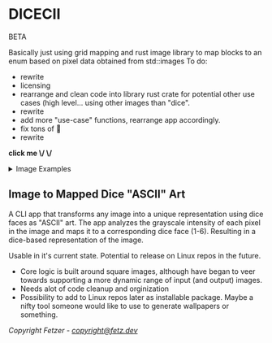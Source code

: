 # DICECII
BETA

Basically just using grid mapping and rust image library to map blocks to an enum based on pixel data obtained from std::images
To do:
- rewrite
- licensing
- rearrange and clean code into library rust crate for potential other use cases (high level... using other images than "dice".
- rewrite
- add more "use-case" functions, rearrange app accordingly.
- fix tons of 💩
- rewrite

**click me \\/ \\/**
<details> 
  <summary>Image Examples</summary>
<img src='https://github.com/user-attachments/assets/7c8fa96f-48aa-4167-ba1a-de70a5e9294e' alt='original' width="400" height="400">
<img src="https://github.com/user-attachments/assets/cf6634fa-03a6-4dfb-9b82-5f8ef432c639" alt="Dice output 1" width="400" height="400">
<img src="https://github.com/user-attachments/assets/401aa603-b861-43db-9624-ba8cc9c13e7e" alt="Dice output 2" width="400" height="400">
<img src='https://github.com/user-attachments/assets/7f82a1df-bc2f-431b-9082-294b55bc9ace' alt='white dice' width="400" height="400">
</details>


## Image to Mapped Dice "ASCII" Art






A CLI app that transforms any image into a unique representation using dice faces as "ASCII" art. The app analyzes the grayscale intensity of each pixel in the image and maps it to a corresponding dice face (1-6). Resulting in a dice-based representation of the image.

Usable in it's current state. Potential to release on Linux repos in the future.

- Core logic is built around square images, although have began to veer towards supporting a more dynamic range of input (and output) images.
- Needs alot of code cleanup and orginization
- Possibility to add to Linux repos later as installable package. Maybe a nifty tool someone would like to use to generate wallpapers or something.


*Copyright Fetzer - copyright@fetz.dev*
